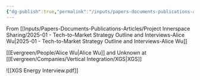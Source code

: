 ```yaml
---
{"dg-publish":true,"permalink":"/inputs/papers-documents-publications-articles/project-innerspace-sharing/company-interviews/2024-11-26-xgs-energy-interview/"}
---
```



From [[Inputs/Papers-Documents-Publications-Articles/Project Innerspace Sharing/2025-01 - Tech-to-Market Strategy Outline and Interviews-Alice Wu\|2025-01 - Tech-to-Market Strategy Outline and Interviews-Alice Wu]]

[[Evergreen/People/Alice Wu\|Alice Wu]] and Unknown at [[Evergreen/Companies/Vertical Integration/XGS\|XGS]]



![[XGS Energy Interview.pdf]]